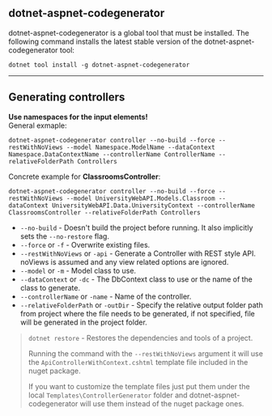 ## dotnet-aspnet-codegenerator

dotnet-aspnet-codegenerator is a global tool that must be installed. The following command installs the latest stable version of the dotnet-aspnet-codegenerator tool:

```
dotnet tool install -g dotnet-aspnet-codegenerator
```

<hr>

## Generating controllers

**Use namespaces for the input elements!**  
General exmaple:

```
dotnet-aspnet-codegenerator controller --no-build --force --restWithNoViews --model Namespace.ModelName --dataContext Namespace.DataContextName --controllerName ControllerName --relativeFolderPath Controllers
```

Concrete example for **ClassroomsController**:

```
dotnet-aspnet-codegenerator controller --no-build --force --restWithNoViews --model UniversityWebAPI.Models.Classroom --dataContext UniversityWebAPI.Data.UniversityContext --controllerName ClassroomsController --relativeFolderPath Controllers
```

- `--no-build` - Doesn't build the project before running. It also implicitly sets the `--no-restore` flag.
- `--force` or `-f` - Overwrite existing files.
- `--restWithNoViews` or `-api` - Generate a Controller with REST style API. noViews is assumed and any view related options are ignored.
- `--model` or `-m` - Model class to use.
- `--dataContext` or `-dc` - The DbContext class to use or the name of the class to generate.
- `--controllerName` or `-name` - Name of the controller.
- `--relativeFolderPath` or `-outDir` - Specify the relative output folder path from project where the file needs to be generated, if not specified, file will be generated in the project folder.

> `dotnet restore` - Restores the dependencies and tools of a project.
>
> Running the command with the `--restWithNoViews` argument it will use the `ApiControllerWithContext.cshtml` template file included in the nuget package.
>
> If you want to customize the template files just put them under the local `Templates\ControllerGenerator` folder and dotnet-aspnet-codegenerator will use them instead of the nuget package ones.
